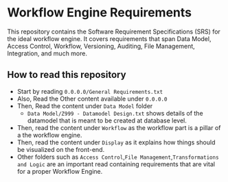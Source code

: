 # Workflow Engine Requirements

This repository contains the Software Requirement Specifications (SRS) for the ideal workflow engine. It covers requirements that span Data Model, Access Control, Workflow, Versioning, Auditing, File Management, Integration, and much more.


## How to read this repository
- Start by reading `0.0.0.0/General Requirements.txt`
- Also, Read the Other content available under `0.0.0.0`
- Then, Read the content under `Data Model` folder
  - `Data Model/Z999 - Datamodel Design.txt` shows details of the datamodel that is meant to be created at database level.
- Then, read the content under `Workflow` as the workflow part is a pillar of a the workflow engine.
- Then, read the content under `Display` as it explains how things should be visualized on the front-end.
- Other folders such as `Access Control`,`File Management`,`Transformations and Logic` are an important read containing requirements that are vital for a proper Workflow Engine.
